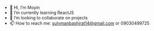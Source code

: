 - 👋 Hi, I’m Moyin
- 🌱 I’m currently learning ReactJS
- 💞️ I’m looking to collaborate on projects
- 📫 How to reach me: sulymanbashirat14@gmail.com or 09030499725

<!---
Moyin-ol-xx/Moyin-ol-xx is a ✨ special ✨ repository because its `README.md` (this file) appears on your GitHub profile.
You can click the Preview link to take a look at your changes.
--->
